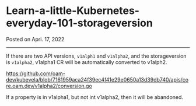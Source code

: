# Learn-a-little-Kubernetes-everyday-101-storageversion

Posted on Apri. 17, 2022

---

If there are two API versions, `v1alph1` and `v1alpha2`, and the storageversion is `v1alpha2`, v1alpha1 CR will be automatically
converted to v1alph2.

https://github.com/oam-dev/kubevela/blob/7161959aca24f39ec4f41e29e0650a13d39db740/apis/core.oam.dev/v1alpha2/conversion.go

If a property is in v1alpha1, but not int v1alpha2, then it will be abandoned.

